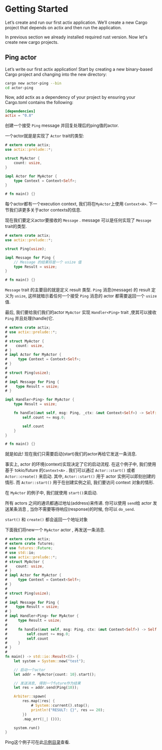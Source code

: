 # Getting Started

Let’s create and run our first actix application. We’ll create a new Cargo project
that depends on actix and then run the application.

In previous section we already installed required rust version. Now let's create new cargo projects.

## Ping actor

Let’s write our first actix application! Start by creating a new binary-based
Cargo project and changing into the new directory:

```bash
cargo new actor-ping --bin
cd actor-ping
```

Now, add actix as a dependency of your project by ensuring your Cargo.toml
contains the following:

```toml
[dependencies]
actix = "0.8"
```

创建一个接受 `Ping` message 并回复处理后的ping值的actor.

一个actor就是是实现了 `Actor` trait的类型:

```rust
# extern crate actix;
use actix::prelude::*;

struct MyActor {
    count: usize,
}

impl Actor for MyActor {
    type Context = Context<Self>;
}

# fn main() {}
```

每个actor都有一个execution context, 我们将在`MyActor`上使用 `Context<A>`. 下一节我们讲更多关于actor contexts的信息.

现在我们要定义actor要接收的 `Message` . message 可以是任何实现了 `Message` trait的类型.

```rust
# extern crate actix;
use actix::prelude::*;

struct Ping(usize);

impl Message for Ping {
    // Message 的结果将是一个 usize 值
    type Result = usize;
}

# fn main() {}
```

 `Message` trait 的主要目的就是定义 result 类型. `Ping` 消息(message) 的 result 定义为
`usize`, 这样就暗示着任何一个接受 `Ping` 消息的 actor 都需要返回一个 `usize` 值.

最后, 我们要给我们我们的actor `MyActor` 实现 `Handler<Ping>` trait ,使其可以接收 `Ping` 并且处理(handle)它.

```rust
# extern crate actix;
# use actix::prelude::*;
#
# struct MyActor {
#    count: usize,
# }
# impl Actor for MyActor {
#     type Context = Context<Self>;
# }
#
# struct Ping(usize);
#
# impl Message for Ping {
#    type Result = usize;
# }

impl Handler<Ping> for MyActor {
    type Result = usize;

    fn handle(&mut self, msg: Ping, _ctx: &mut Context<Self>) -> Self::Result {
        self.count += msg.0;

        self.count
    }
}

# fn main() {}
```

就是如此!
现在我们只需要启动(start)我们的actor再给它发送一条消息.

事实上, actor 的环境(context)实现决定了它的启动流程. 在这个例子中, 我们使用基于 tokio/future 的`Context<A>` . 我们可以通过 `Actor::start()`
或者 `Actor::create()` 来启动. 其中, `Actor::start()` 用于 actor 实例可以即刻创建的情形. 而 `Actor::start()` 用于在创建实例之前, 我们要访问 context 对象的情形.

在 `MyActor` 的例子中, 我们就使用 `start()`来启动.

所有 actors 之间的通讯都通过地址(address)来传递. 你可以使用 `send`给 actor 发送某条消息 , 当你不需要等待响应(response)的时候, 你可以 `do_send`.

`start()` 和 `create()` 都会返回一个地址对象

下面我们将new一个 `MyActor` actor , 再发送一条消息.

```rust
# extern crate actix;
# extern crate futures;
# use futures::Future;
# use std::io;
# use actix::prelude::*;
# struct MyActor {
#    count: usize,
# }
# impl Actor for MyActor {
#     type Context = Context<Self>;
# }
#
# struct Ping(usize);
#
# impl Message for Ping {
#    type Result = usize;
# }
# impl Handler<Ping> for MyActor {
#     type Result = usize;
#
#     fn handle(&mut self, msg: Ping, ctx: &mut Context<Self>) -> Self::Result {
#         self.count += msg.0;
#         self.count
#     }
# }
#
fn main() -> std::io::Result<()> {
    let system = System::new("test");

    // 启动一个actor
    let addr = MyActor{count: 10}.start();

    // 发送消息, 得到一个future作为结果
    let res = addr.send(Ping(10));

    Arbiter::spawn(
        res.map(|res| {
            # System::current().stop();
            println!("RESULT: {}", res == 20);
        })
        .map_err(|_| ()));

    system.run()
}
```

Ping这个例子可在此[示例目录](https://github.com/actix/actix/tree/master/examples/)查看.
